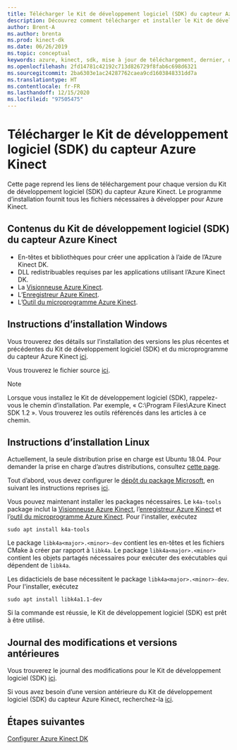 ```yaml
---
title: Télécharger le Kit de développement logiciel (SDK) du capteur Azure Kinect
description: Découvrez comment télécharger et installer le Kit de développement logiciel (SDK) du capteur Azure Kinect sur Windows et Linux.
author: Brent-A
ms.author: brenta
ms.prod: kinect-dk
ms.date: 06/26/2019
ms.topic: conceptual
keywords: azure, kinect, sdk, mise à jour de téléchargement, dernier, disponible, installer
ms.openlocfilehash: 2fd14781c42192c713d826729f8fab6c698d6321
ms.sourcegitcommit: 2ba6303e1ac24287762caea9cd1603848331dd7a
ms.translationtype: HT
ms.contentlocale: fr-FR
ms.lasthandoff: 12/15/2020
ms.locfileid: "97505475"
---
```

# <a name="azure-kinect-sensor-sdk-download"></a>Télécharger le Kit de développement logiciel (SDK) du capteur Azure Kinect

Cette page reprend les liens de téléchargement pour chaque version du Kit de développement logiciel (SDK) du capteur Azure Kinect. Le programme d’installation fournit tous les fichiers nécessaires à développer pour Azure Kinect.

## <a name="azure-kinect-sensor-sdk-contents"></a>Contenus du Kit de développement logiciel (SDK) du capteur Azure Kinect

- En-têtes et bibliothèques pour créer une application à l’aide de l’Azure Kinect DK.
- DLL redistribuables requises par les applications utilisant l’Azure Kinect DK.
- La [Visionneuse Azure Kinect](azure-kinect-viewer.md).
- L’[Enregistreur Azure Kinect](azure-kinect-recorder.md).
- L’[Outil du microprogramme Azure Kinect](azure-kinect-firmware-tool.md).

## <a name="windows-installation-instructions"></a>Instructions d’installation Windows

Vous trouverez des détails sur l’installation des versions les plus récentes et précédentes du Kit de développement logiciel (SDK) et du microprogramme du capteur Azure Kinect [ici](https://github.com/microsoft/Azure-Kinect-Sensor-SDK/blob/develop/docs/usage.md).

Vous trouverez le fichier source [ici](https://github.com/microsoft/Azure-Kinect-Sensor-SDK).

> [!NOTE]
> Lorsque vous installez le Kit de développement logiciel (SDK), rappelez-vous le chemin d’installation. Par exemple, « C:\Program Files\Azure Kinect SDK 1.2 ». Vous trouverez les outils référencés dans les articles à ce chemin.

## <a name="linux-installation-instructions"></a>Instructions d’installation Linux

Actuellement, la seule distribution prise en charge est Ubuntu 18.04. Pour demander la prise en charge d’autres distributions, consultez [cette page](https://aka.ms/azurekinectfeedback).

Tout d’abord, vous devez configurer le [dépôt du package Microsoft](https://packages.microsoft.com/), en suivant les instructions reprises [ici](/windows-server/administration/linux-package-repository-for-microsoft-software).

Vous pouvez maintenant installer les packages nécessaires. Le `k4a-tools` package inclut la [Visionneuse Azure Kinect](azure-kinect-viewer.md), l’[enregistreur Azure Kinect](record-sensor-streams-file.md) et l’[outil du microprogramme Azure Kinect](azure-kinect-firmware-tool.md). Pour l'installer, exécutez

 `sudo apt install k4a-tools`

 Le package `libk4a<major>.<minor>-dev` contient les en-têtes et les fichiers CMake à créer par rapport à `libk4a`.
Le package `libk4a<major>.<minor>` contient les objets partagés nécessaires pour exécuter des exécutables qui dépendent de `libk4a`.

 Les didacticiels de base nécessitent le package `libk4a<major>.<minor>-dev`. Pour l'installer, exécutez

 `sudo apt install libk4a1.1-dev`

Si la commande est réussie, le Kit de développement logiciel (SDK) est prêt à être utilisé.

## <a name="change-log-and-older-versions"></a>Journal des modifications et versions antérieures

Vous trouverez le journal des modifications pour le Kit de développement logiciel (SDK) [ici](https://github.com/microsoft/Azure-Kinect-Sensor-SDK/blob/develop/CHANGELOG.md).

Si vous avez besoin d’une version antérieure du Kit de développement logiciel (SDK) du capteur Azure Kinect, recherchez-la [ici](https://github.com/microsoft/Azure-Kinect-Sensor-SDK/blob/develop/docs/usage.md).

## <a name="next-steps"></a>Étapes suivantes

[Configurer Azure Kinect DK](set-up-azure-kinect-dk.md)